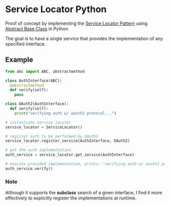 # Service Locator Python

Proof of concept by implementing the [Service Locator Pattern](https://en.wikipedia.org/wiki/Service_locator_pattern) using [Abstract Base Class](https://docs.python.org/3/library/abc.html) in Python

The goal is to have a single service that provides the implementation of any specified interface.

## Example

```python
from abc import ABC, abstractmethod

class AuthInterface(ABC):
  @abstractmethod
  def verify(self):
    pass

class OAuth2(AuthInterface):
  def verify(self):
    print("verifying auth w/ oauth2 protocol...")

# instantiate service locator
service_locator = ServiceLocator()

# register auth to be performed by OAuth2
service_locator.register_service(AuthInterface, OAuth2)

# get the auth implementation
auth_service = service_locator.get_service(AuthInterface)

# execute provided implementation, prints: "verifying auth w/ oauth2 protocol..."
auth_service.verify()
```

### Note
Although it supports the __subclass__ search of a given interface, I find it more effectively to explicitly register the implementations at runtime.
